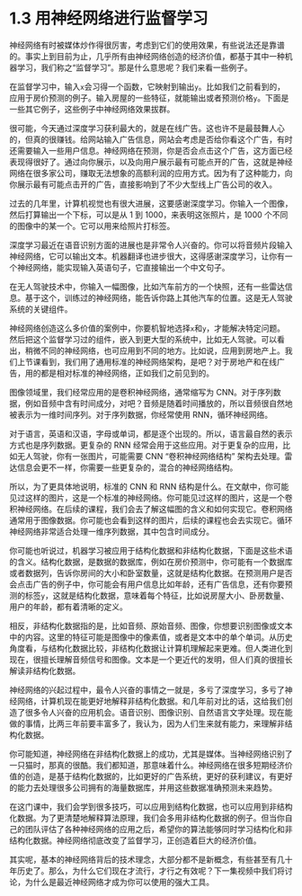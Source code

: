 # 1.3 用神经网络进行监督学习

神经网络有时被媒体炒作得很厉害，考虑到它们的使用效果，有些说法还是靠谱的。事实上到目前为止，几乎所有由神经网络创造的经济价值，都基于其中一种机器学习，我们称之“监督学习”。那是什么意思呢？我们来看一些例子。

在监督学习中，输入`x`会习得一个函数，它映射到输出`y`。比如我们之前看到的，应用于房价预测的例子。输入房屋的一些特征，就能输出或者预测价格`y`。下面是一些其它例子，这些例子中神经网络效果拔群。

很可能，今天通过深度学习获利最大的，就是在线广告。这也许不是最鼓舞人心的，但真的很赚钱。给网站输入广告信息，网站会考虑是否给你看这个广告，有时还需要输入一些用户信息。神经网络在预测，你是否会点击这个广告，这方面已经表现得很好了。通过向你展示，以及向用户展示最有可能点开的广告，这就是神经网络在很多家公司，赚取无法想象的高额利润的应用方式。因为有了这种能力，向你展示最有可能点击开的广告，直接影响到了不少大型线上广告公司的收入。

过去的几年里，计算机视觉也有很大进展，这要感谢深度学习。你输入一个图像，然后打算输出一个下标，可以是从 1 到 1000，来表明这张照片，是 1000 个不同的图像中的某一个。它可以用来给照片打标签。

深度学习最近在语音识别方面的进展也是非常令人兴奋的。你可以将音频片段输入神经网络，它可以输出文本。机器翻译也进步很大，这得感谢深度学习，让你有一个神经网络，能实现输入英语句子，它直接输出一个中文句子。

在无人驾驶技术中，你输入一幅图像，比如汽车前方的一个快照，还有一些雷达信息。基于这个，训练过的神经网络，能告诉你路上其他汽车的位置。这是无人驾驶系统的关键组件。

神经网络创造这么多价值的案例中，你要机智地选择`x`和`y`，才能解决特定问题。然后把这个监督学习过的组件，嵌入到更大型的系统中，比如无人驾驶。可以看出，稍微不同的神经网络，也可应用到不同的地方。比如说，应用到房地产上。我们上节课看到，我们用了通用标准的神经网络架构，是吧？对于房地产和在线广告，用的都是相对标准的神经网络，正如我们之前见到的。

图像领域里，我们经常应用的是卷积神经网络，通常缩写为 CNN。对于序列数据，例如音频中含有时间成分，对吧？音频是随着时间播放的，所以音频很自然地被表示为一维时间序列。对于序列数据，你经常使用 RNN，循环神经网络。

对于语言，英语和汉语，字母或单词，都是逐个出现的。所以，语言最自然的表示方式也是序列数据。更复杂的 RNN 经常会用于这些应用。对于更复杂的应用，比如无人驾驶，你有一张图片，可能需要 CNN “卷积神经网络结构” 架构去处理。雷达信息会更不一样，你需要一些更复杂的，混合的神经网络结构。

所以，为了更具体地说明，标准的 CNN 和 RNN 结构是什么。在文献中，你可能见过这样的图片，这是一个标准的神经网络。你可能见过这样的图片，这是一个卷积神经网络。在后续的课程，我们会去了解这幅图的含义和如何实现它。卷积网络通常用于图像数据。你可能也会看到这样的图片，后续的课程也会去实现它。循环神经网络非常适合处理一维序列数据，其中包含时间成分。

你可能也听说过，机器学习被应用于结构化数据和非结构化数据，下面是这些术语的含义。结构化数据，是数据的数据库，例如在房价预测中，你可能有一个数据库或者数据列，告诉你房间的大小和卧室数量，这就是结构化数据。在预测用户是否会点击广告的例子中，你可能会有用户信息比如年龄，还有广告信息，还有你要预测的标签`y`，这就是结构化数据，意味着每个特征，比如说房屋大小、卧房数量、用户的年龄，都有着清晰的定义。

相反，非结构化数据指的是，比如音频、原始音频、图像，你想要识别图像或文本中的内容。这里的特征可能是图像中的像素值，或者是文本中的单个单词。从历史角度看，与结构化数据比较，非结构化数据让计算机理解起来更难。但人类进化到现在，很擅长理解音频信号和图像。文本是一个更近代的发明，但人们真的很擅长解读非结构化数据。

神经网络的兴起过程中，最令人兴奋的事情之一就是，多亏了深度学习，多亏了神经网络，计算机现在能更好地解释非结构化数据。和几年前对比的话，这给我们创造了很多令人兴奋的应用机会。语音识别、图像识别、自然语言文字处理。现在能做的事情，比两三年前要丰富多了，我认为，因为人们生来就有能力，来理解非结构化数据。

你可能知道，神经网络在非结构化数据上的成功，尤其是媒体。当神经网络识别了一只猫时，那真的很酷。我们都知道，那意味着什么。神经网络在很多短期经济价值的创造，是基于结构化数据的，比如更好的广告系统，更好的获利建议，有更好的能力去处理很多公司拥有的海量数据库，并用这些数据准确预测未来趋势。

在这门课中，我们会学到很多技巧，可以应用到结构化数据，也可以应用到非结构化数据。为了更清楚地解释算法原理，我们会多用非结构化数据的例子。但当你自己的团队评估了各种神经网络的应用之后，希望你的算法能够同时学习结构化和非结构化数据。神经网络彻底改变了监督学习，正创造着巨大的经济价值。

其实呢，基本的神经网络背后的技术理念，大部分都不是新概念，有些甚至有几十年历史了。那么，为什么它们现在才流行，才行之有效呢？下一集视频中我们将讨论，为什么是最近神经网络才成为你可以使用的强大工具。
